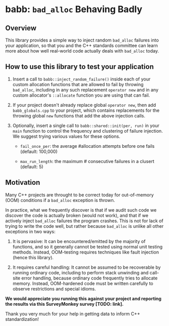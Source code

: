 # babb: `bad_alloc` Behaving Badly

## Overview

This library provides a simple way to inject random `bad_alloc` failures into your application, so that you and the C++ standards committee can learn more about how well real-world code actually deals with `bad_alloc` today.

## How to use this library to test your application

1. Insert a call to `babb::inject_random_failure()` inside each of your custom allocation functions that are allowed to fail by throwing `bad_alloc`, including in any such replacement `operator new` and in any custom allocator's `::allocate` function you are using that can fail.

2. If your project doesn't already replace global `operator new`, then add `babb_globals.cpp` to your project, which contains replacements for the throwing global `new` functions that add  the above injection calls.

3. Optionally, insert a single call to `babb::shared::init(per, run)` in your `main` function to control the frequency and clustering of failure injection. We suggest trying various values for these options.

    - `fail_once_per`: the average #allocation attempts before one fails (default: 100,000)

    - `max_run_length`: the maximum # consecutive failures in a clusert (default: 5)


## Motivation

Many C++ projects are throught to be correct today for out-of-memory (OOM) conditions if a `bad_alloc` exception is thrown.

In practice, what we frequently discover is that if we audit such code we discover the code is actually broken (would not work), and that if we actively inject `bad_alloc` failures the program crashes. This is not for lack of trying to write the code well, but rather because `bad_alloc` is unlike all other exceptions in two ways:

1. It is pervasive: It can be encountered/emitted by the majority of functions, and so it generally cannot be tested using normal unit testing methods. Instead, OOM-testing requires techniques like fault injection (hence this library).

2. It requires careful handling: It cannot be assumed to be recoverable by running ordinary code, including to perform stack unwinding and call-site error handling, because ordinary code frequently tries to allocate memory. Instead, OOM-hardened code must be written carefully to observe restrictions and special idioms.

**We would appreciate you running this against your project and reporting the results via this SurveyMonkey survey [TODO: link].**

Thank you very much for your help in getting data to inform C++ standardization!
